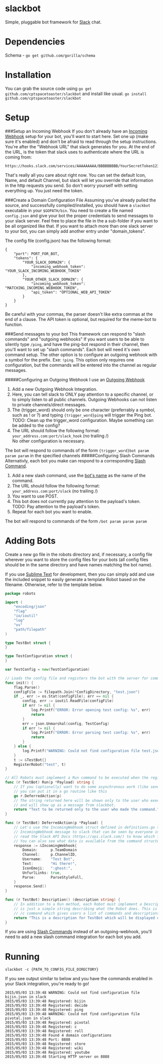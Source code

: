 slackbot
===========
Simple, pluggable bot framework for [Slack](https://www.slack.com) chat.  

Dependencies
============
Schema  - `go get github.com/gorilla/schema`

Installation
============
You can grab the source code using `go get github.com/cptspacetoaster/slackbot` and install like usual. `go install github.com/cptspacetoaster/slackbot`

Setup
=====
###Setup an Incoming Webhook
If you don't already have an [Incoming Webhook](https://my.slack.com/services/new/incoming-webhook) setup for your bot, you'll want to start here.  Set one up (make sure it's enabled) and don't be afraid to read through the setup instructions.  You're after the "Webhook URL" that slack generates for you.  At the end of the URL, is the token that slack uses to authenticate where the URL is coming from:  
```
https://hooks.slack.com/services/AAAAAAAAA/BBBBBBBBB/YourSecretToken123456789
```
That's really all you care about right now.  You can set the default Icon, Name, and default Channel, but slack will let you override that information in the http requests you send.  So don't worry yourself with setting everything up.  You just need the token.

###Create a Domain Configuration File
Assuming you've already pulled the source, and successfully compiled/installed, you should have a `slackbot` executable in your `$GOPATH/bin`.  You need to create a file named `config.json` and give your bot the proper credentials to send messages to your slack server.  Feel free to place the file in the a sub-folder if you want to be all organized like that.  If you want to attach more than one slack server to your bot, you can simply add another entry under "domain_tokens".

The config file (config.json) has the following format:

```
{
    "port": PORT_FOR_BOT,
    "tokens": {
        "YOUR_SLACK_DOMAIN": {
            "incoming_webhook_token": "YOUR_SLACK_INCOMING_WEBHOOK_TOKEN"
        },
        "YOUR_OTHER_SLACK_DOMAIN": {
            "incoming_webhook_token": "MATCHING_INCOMING_WEBHOOK_TOKEN",
            "api_token": "OPTIONAL_WEB_API_TOKEN"
        }
    }
}
```
Be careful with your commas, the parser doesn't like extra commas at the end of a clause.  The API token is optional, but required for the meme-bot to function.

###Send messages to your bot
This framework can respond to "slash commands" and "outgoing webhooks"  If you want users to be able to silently type `/ping`, and have the ping-bot respond in their channel, then you'll want to set up "slash commands".  Each bot will need it's own command setup.  The other option is to configure an outgoing webhook with a symbol for the prefix. Exe: `!ping`.  This option only requires one configuration, but the commands will be entered into the channel as regular messages.

#####Configuring an Outgoing Webhook
I use an [Outgoing Webhook](https://my.slack.com/services/new/outgoing-webhook)

1. Add a new Outgoing Webhook Integration.  
2. Here, you can tell slack to ONLY pay attention to a specific channel, or to simply listen to all public channels.  Outgoing Webhooks can not listen to private channels/direct messages.  
3. The {trigger_word} should only be one character (preferrably a symbol, such as ! or ?) and typing `{trigger_word}ping` will trigger the Ping bot.  
TODO: Clean up the trigger_word configuration.  Maybe something can be added to the config?
4. The URL should follow the following format: `your_address.com:port/slack_hook` (no trailing /)  
No other configuration is necessary.

The bot will respond to commands of the form `{trigger_word}bot param param param` in the specified channels
#####Configuring Slash Commands
Alternativly, each bot you make can respond to a corresponding [Slash Command](https://my.slack.com/services/new/slash-commands).

1. Add a new slash command, use the [bot's name](https://github.com/CptSpaceToaster/slackbot/tree/master/robots) as the name of the command.  
2. The URL should follow the following format: `your_address.com:port/slack` (no trailing /)  
3. You want to use POST.  
4. This bot does not currently pay attention to the payload's token.  
TODO: Pay attention to the payload's token.
5. Repeat for each bot you want to enable.

The bot will respond to commands of the form `/bot param param param`

Adding Bots
===========
Create a new go file in the robots directory and, if necessary, a config file wherever you want to store the config files for your bots (all config files should be in the same directory and have names matching the bot name).

If you use [Sublime Text](http://www.sublimetext.com/) for development, then you can simply add and use the included snippet to easily generate a template Robot based on the filename. Otherwise, refer to the template below.

```go
package robots

import (
    "encoding/json"
    "flag"
    "io/ioutil"
    "log"
    "os"
    "path/filepath"
)

type TestBot struct {
}

type TestConfiguration struct {
}

var TestConfig = new(TestConfiguration)

// Loads the config file and registers the bot with the server for command /test.
func init() {
    flag.Parse()
    configFile := filepath.Join(*ConfigDirectory, "test.json")
    if _, err := os.Stat(configFile); err == nil {
        config, err := ioutil.ReadFile(configFile)
        if err != nil {
            log.Printf("ERROR: Error opening test config: %s", err)
            return
        }
        err = json.Unmarshal(config, TestConfig)
        if err != nil {
            log.Printf("ERROR: Error parsing test config: %s", err)
            return
        }
    } else {
        log.Printf("WARNING: Could not find configuration file test.json in %s", *ConfigDirectory)
    }
    t := &TestBot{}
    RegisterRobot("test", t)
}

// All Robots must implement a Run command to be executed when the registered command is received.
func (r TestBot) Run(p *Payload) string {
    // If you (optionally) want to do some asynchronous work (like sending API calls to slack)
    // you can put it in a go routine like this
    go r.DeferredAction(p)
    // The string returned here will be shown only to the user who executed the command
    // and will show up as a message from slackbot.
    return "Text to be returned only to the user who made the command."
}

func (r TestBot) DeferredAction(p *Payload) {
    // Let's use the IncomingWebhook struct defined in definitions.go to form and send an
    // IncomingWebhook message to slack that can be seen by everyone in the room. You can
    // read the Slack API Docs (https://api.slack.com/) to know which fields are required, etc.
    // You can also see what data is available from the command structure in definitions.go
    response := &IncomingWebhook{
        Domain:      p.TeamDomain
        Channel:     p.ChannelID,
        Username:    "Test Bot",
        Text:        "Hi there!",
        IconEmoji:   ":ghost:",
        UnfurlLinks: true,
        Parse:       ParseStyleFull,
    }
    response.Send()
}

func (r TestBot) Description() (description string) {
    // In addition to a Run method, each Robot must implement a Description method which
    // is just a simple string describing what the Robot does. This is used in the included
    // /c command which gives users a list of commands and descriptions
    return "This is a description for TestBot which will be displayed on /c"
}

```

If you are using [Slash Commands](https://my.slack.com/services/new/slash-commands) instead of an outgoing-webhook, you'll need to add a new slash command integration for each bot you add.

Running
=======
`slackbot -c {PATH_TO_CONFIG_FILE_DIRECTORY}`

If you see output similar to below and you have the commands enabled in your Slack integration, you're ready to go!
```
2015/05/03 13:39:48 WARNING: Could not find configuration file bijin.json in slack
2015/05/03 13:39:48 Registered: bijin
2015/05/03 13:39:48 Registered: decide
2015/05/03 13:39:48 Registered: ping
2015/05/03 13:39:48 WARNING: Could not find configuration file pivotal.json in slack
2015/05/03 13:39:48 Registered: pivotal
2015/05/03 13:39:48 Registered: c
2015/05/03 13:39:48 Registered: roll
2015/05/03 13:39:48 Found 4 domain configurations
2015/05/03 13:39:48 Port: 8888
2015/05/03 13:39:48 Registered: store
2015/05/03 13:39:48 Registered: wiki
2015/05/03 13:39:48 Registered: youtube
2015/05/03 13:39:48 Starting HTTP server on 8888
```
